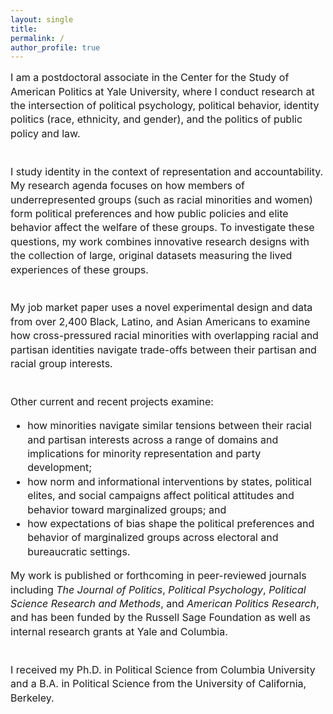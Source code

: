 ```yaml
---
layout: single
title:
permalink: /
author_profile: true
---
```


<font style="font-size: 16px; line-height: 1.4em;">
I am a postdoctoral associate in the Center for the Study of American Politics at Yale University, where I conduct research at the intersection of political psychology, political behavior, identity politics (race, ethnicity, and gender), and the politics of public policy and law.<br /><br />

I study identity in the context of representation and accountability. My research agenda focuses on how members of underrepresented groups (such as racial minorities and women) form political preferences and how public policies and elite behavior affect the welfare of these groups. To investigate these questions, my work combines innovative research designs with the collection of large, original datasets measuring the lived experiences of these groups.<br /><br /> 

My job market paper uses a novel experimental design and data from over 2,400 Black, Latino, and Asian Americans to examine how cross-pressured racial minorities with overlapping racial and partisan identities navigate trade-offs between their partisan and racial group interests.<br /><br />

Other current and recent projects examine:
<ul>
<li>how minorities navigate similar tensions between their racial and partisan interests across a range of domains and implications for minority representation and party development; </li>
<li>how norm and informational interventions by states, political elites, and social campaigns affect political attitudes and behavior toward marginalized groups; and</li>
<li>how expectations of bias shape the political preferences and behavior of marginalized groups across electoral and bureaucratic settings.</li>
</ul>

My work is published or forthcoming in peer-reviewed journals including <i>The Journal of Politics</i>, <i>Political Psychology</i>, <i>Political Science Research and Methods</i>, and <i>American Politics Research</i>, and has been funded by the Russell Sage Foundation as well as internal research grants at Yale and Columbia.<br /><br />

I received my Ph.D. in Political Science from Columbia University and a B.A. in Political Science from the University of California, Berkeley.
</font>
